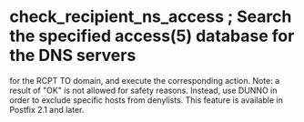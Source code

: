 # check_recipient_ns_access ; Search the specified access(5) database for the DNS servers
for the RCPT TO domain, and execute the corresponding action.
Note: a result of "OK" is not allowed for safety reasons. Instead,
use DUNNO in order to exclude specific hosts from denylists.  This
feature is available in Postfix 2.1 and later.  